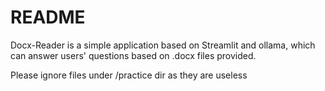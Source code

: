 # README

Docx-Reader is a simple application based on Streamlit and ollama, which can answer users' questions based on .docx files provided.

Please ignore files under /practice dir as they are useless